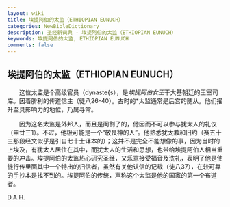 ```yaml
---
layout: wiki
title: 埃提阿伯的太监（ETHIOPIAN EUNUCH）
categories: NewBibleDictionary
description: 圣经新词典 - 埃提阿伯的太监（ETHIOPIAN EUNUCH）
keywords: 埃提阿伯的太监, ETHIOPIAN EUNUCH
comments: false
---
```


## 埃提阿伯的太监（ETHIOPIAN EUNUCH）

　　这位太监是个高级官员（dynaste{s），是*埃提阿伯女王*干大基朝廷的王室司库。因着腓利的传道信主（徒八26-40）。古时的*太监通常是后宫的随从。他们擢升至具影响力的地位，乃属寻常。

　　因为这名太监是外邦人，而且是阉割了的，他因而不可以参与犹太人的礼仪（申廿三1）。不过，他极可能是一个“敬畏神的人”。他熟悉犹太教和旧约（赛五十三那段经文似乎是引自七十士译本的）；这并不是完全不能想像的事，因为当时的上埃及，有犹太人居住在其中，而犹太人的生活和思想，也带给埃提阿伯人相当重要的冲击。埃提阿伯的太监热心研究圣经，又乐意接受福音及洗礼，表明了他是使徒行传里面其中一个特出的归信者，虽然有关他认信的记载（徒八37），在较可靠的手抄本是找不到的。埃提阿伯的传统，声称这个太监是他的国家的第一个布道者。

D.A.H.








